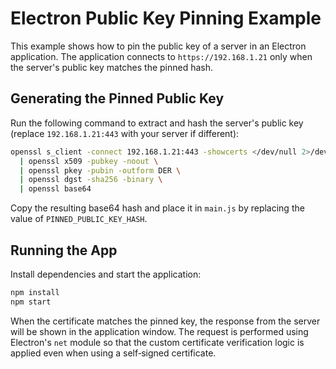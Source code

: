 # Electron Public Key Pinning Example

This example shows how to pin the public key of a server in an Electron
application. The application connects to `https://192.168.1.21` only when the
server's public key matches the pinned hash.

## Generating the Pinned Public Key

Run the following command to extract and hash the server's public key (replace
`192.168.1.21:443` with your server if different):

```bash
openssl s_client -connect 192.168.1.21:443 -showcerts </dev/null 2>/dev/null \
  | openssl x509 -pubkey -noout \
  | openssl pkey -pubin -outform DER \
  | openssl dgst -sha256 -binary \
  | openssl base64
```

Copy the resulting base64 hash and place it in `main.js` by replacing the value
of `PINNED_PUBLIC_KEY_HASH`.

## Running the App

Install dependencies and start the application:

```bash
npm install
npm start
```

When the certificate matches the pinned key, the response from the server will
be shown in the application window. The request is performed using Electron's
`net` module so that the custom certificate verification logic is applied even
when using a self‑signed certificate.
